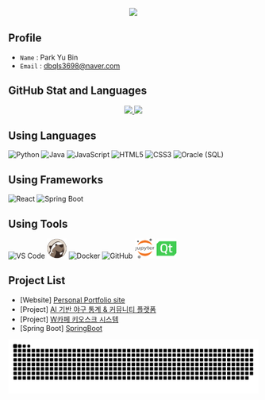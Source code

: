 <p align='center'>
  <a href="https://github.com/YB3698">
    <img src="[https://capsule-render.vercel.app/api?type=blur&height=250&color=gradient&text=Hugo's%20Dev%20Repo&section=header&fontColor=005174&fontSize=60&fontAlign=50&fontAlignY=42&animation=twinkling&desc=IoT%20CSharp,Java,Python%20Lecturer](https://capsule-render.vercel.app/api?type=waving&height=300&color=gradient&text=Input%20text&animation=scaleIn&fontAlignY=44)"/>
  </a>
</p>

## Profile
- `Name` : Park Yu Bin
- `Email` : dbqls3698@naver.com
 
## GitHub Stat and Languages
<!-- username은 본인걸로 -->
<p align='center'>
  <a href="https://github.com/YB3698">
    <img src="https://github-readme-stats.vercel.app/api?username=YB3698&theme=tokyonight&show_icons=true"/>
    <img src="https://github-readme-stats.vercel.app/api/top-langs/?username=YB3698&theme=tokyonight&layout=compact"/>
  </a>
</p>

## Using Languages

<p align="left">
  <img height="40" src="https://img.icons8.com/color/48/python.png" title="Python"/>
  <img height="40" src="https://img.icons8.com/color/48/java-coffee-cup-logo--v1.png" title="Java"/>
  <img height="40" src="https://img.icons8.com/color/48/javascript--v1.png" title="JavaScript"/>
  <img height="40" src="https://img.icons8.com/color/48/html-5--v1.png" title="HTML5"/>
  <img height="40" src="https://img.icons8.com/color/48/css3.png" title="CSS3"/>
  <img height="40" src="https://img.icons8.com/color/48/oracle-logo.png" title="Oracle (SQL)"/>
</p>

## Using Frameworks
<p align="left">
  <img height="40" src="https://img.icons8.com/officel/80/react.png" title="React"/>
  <img height="40" src="https://img.icons8.com/color/48/spring-logo.png" title="Spring Boot"/>
</p>

## Using Tools
<p align="left">
  <img height="40" src="https://img.icons8.com/color/48/visual-studio-code-2019.png" title="VS Code"/>
  <img height="40" src="https://raw.githubusercontent.com/devicons/devicon/master/icons/dbeaver/dbeaver-original.svg" title="DBeaver"/>
  <img height="40" src="https://img.icons8.com/color/48/docker.png" title="Docker"/>
  <img height="40" src="https://img.icons8.com/ios-glyphs/30/github.png" title="GitHub"/>
  <img height="40" src="https://raw.githubusercontent.com/devicons/devicon/master/icons/jupyter/jupyter-original-wordmark.svg" title="JupyterLab"/>
  <img height="40" src="https://raw.githubusercontent.com/devicons/devicon/master/icons/qt/qt-original.svg" title="Qt Designer"/>
</p>

<!--
## 기술명세
| 기술분류 | 설명 |
|:---:|:---:|
|VSCode | VisualStudio Code 툴 사용법 습득|
|Python | 빅데이터분석, 머신러닝, OpenCV|
-->

## Project List
- [Website] [Personal Portfolio site](https://yb3698.github.io/pyb_portfolio/)
- [Project] [AI 기반 야구 통계 & 커뮤니티 플랫폼](https://github.com/YB3698/team5-baseball-project.git)
- [Project] [W카페 키오스크 시스템](https://github.com/BSEom/miniP_kiosk.git)
- [Spring Boot] [SpringBoot](https://github.com/YB3698/java-springboot-2025.git)

<img src="https://raw.githubusercontent.com/Platane/snk/output/github-contribution-grid-snake.svg" />
